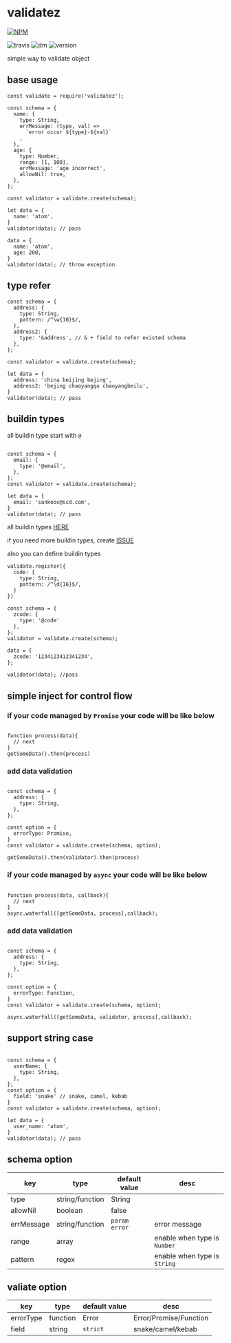 # validatez

[![NPM](https://nodei.co/npm/validatez.png?downloads=true&downloadRank=true&stars=true)](https://nodei.co/npm/validatez/)

![travis](https://travis-ci.org/sankooc/validatez.svg?branch=master)
![dm](https://img.shields.io/npm/dm/validatez.svg)
![version](https://img.shields.io/npm/v/validatez.svg)

simple way to validate object

## base usage

```
const validate = require('validatez');

const schema = {
  name: {
    type: String,
    errMessage: (type, val) =>
      `error occur ${type}-${val}`
    ,
  },
  age: {
    type: Number,
    range: [1, 100],
    errMessage: 'age incorrect',
    allowNil: true,
  },
};

const validator = validate.create(schema);

let data = {
  name: 'atom',
}
validator(data); // pass

data = {
  name: 'atom',
  age: 200,
}
validator(data); // throw exception

```


## type refer

```
const schema = {
  address: {
    type: String,
    pattern: /^\w{10}$/,
  },
  address2: {
    type: '&address', // & + field to refer existed schema
  },
};

const validator = validate.create(schema);

let data = {
  address: 'china beijing bejing',
  address2: 'bejing chaoyangqu chaoyangbeilu',
}
validator(data); // pass

```

## buildin types

all buildin type start with `@`

```

const schema = {
  email: {
    type: '@email',
  },
};
const validator = validate.create(schema);

let data = {
  email: 'sankooc@scd.com',
}
validator(data); // pass

```

 all buildin types [HERE](doc/types.md)

 if you need more buildin types, create [ISSUE](issues)

 also you can define buildin types

 ```
 validate.register({
   code: {
     type: String,
     pattern: /^\d{16}$/,
   }
 })

 const schema = {
   zcode: {
     type: '@code'
   },
 };
 validator = validate.create(schema);

 data = {
   zcode: '1234123412341234',
 };

 validator(data); //pass

 ```

## simple inject for control flow

### if your code managed by `Promise` your code will be like below

```

function process(data){
  // next
}
getSomeData().then(process)

```

### add data validation

```

const schema = {
  address: {
    type: String,
  },
};

const option = {
  errorType: Promise,
}
const validator = validate.create(schema, option);

getSomeData().then(validator).then(process)

```


### if your code managed by `async` your code will be like below


```

function process(data, callback){
  // next
}
async.waterfall([getSomeData, process],callback);

```

### add data validation

```

const schema = {
  address: {
    type: String,
  },
};

const option = {
  errorType: Function,
}
const validator = validate.create(schema, option);

async.waterfall([getSomeData, validator, process],callback);

```


## support string case

```

const schema = {
  userName: {
    type: String,
  },
};
const option = {
  field: 'snake' // snake, camel, kebab
}
const validator = validate.create(schema, option);

let data = {
  user_name: 'atom',
}
validator(data); // pass

```

## schema option

| key       | type          |default value| desc                         |   
|-----------|---------------|-------------|------------------------------|
| type      |string/function|String       |                              |
| allowNil  |boolean        |false        |                              |
| errMessage|string/function|`param error`| error message                |
| range     |array          |             | enable when type is `Number` |
| pattern   |regex          |             | enable when type is `String` |



## valiate option

| key     |type    |default value | desc             |
|---------|--------|--------|------------------------|
|errorType|function| Error  | Error/Promise/Function |
|field    |string  |`strict`| snake/camel/kebab      |
